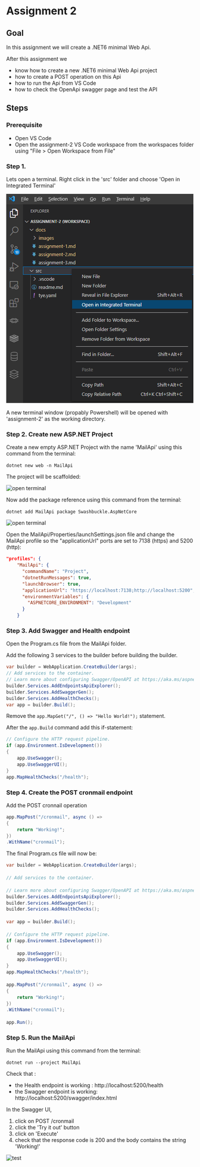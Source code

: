 # Assignment 2

## Goal

In this assignment we will create a .NET6 minimal Web Api.

After this assignment we

- know how to create a new .NET6 minimal Web Api project
- how to create a POST operation on this Api
- how to run the Api from VS Code
- how to check the OpenApi swagger page and test the API

## Steps

### Prerequisite

- Open VS Code
- Open the assignment-2 VS Code workspace from the workspaces folder using "File > Open Workspace from File"

### Step 1.

Lets open a terminal. 
Right click in the 'src' folder and choose 'Open in Integrated Terminal'

![open terminal](../docs/images/assignment2_open_terminal.png)

A new terminal window (propably Powershell) will be opened with 'assignment-2' as the working directory.


### Step 2. Create new ASP.NET Project

Create a new empty ASP.NET Project with the name 'MailApi' using this command from the terminal:

```dotnet new web -n MailApi```

The project will be scaffolded:

![open terminal](../docs/images/assignment2_create_project_result.png)

Now add the package reference using this command from the terminal:

```dotnet add MailApi package Swashbuckle.AspNetCore```

![open terminal](../docs/images/assignment2_add_swashbuckle.png)

Open the MailApi/Properties/launchSettings.json file and change the MailApi profile so the "applicationUrl" ports are set to 7138 (https) and 5200 (http):

```json
"profiles": {
    "MailApi": {
      "commandName": "Project",
      "dotnetRunMessages": true,
      "launchBrowser": true,
      "applicationUrl": "https://localhost:7138;http://localhost:5200",
      "environmentVariables": {
        "ASPNETCORE_ENVIRONMENT": "Development"
      }
    }
```

### Step 3. Add Swagger and Health endpoint

Open the Program.cs file from the MailApi folder.

Add the following 3 services to the builder before building the builder.
```c#
var builder = WebApplication.CreateBuilder(args);
// Add services to the container.
// Learn more about configuring Swagger/OpenAPI at https://aka.ms/aspnetcore/swashbuckle
builder.Services.AddEndpointsApiExplorer();
builder.Services.AddSwaggerGen();
builder.Services.AddHealthChecks();
var app = builder.Build();
```
Remove the ``` app.MapGet("/", () => "Hello World!"); ``` statement.

After the ```app.Build``` command add this if-statement:
```c#
// Configure the HTTP request pipeline.
if (app.Environment.IsDevelopment())
{
    app.UseSwagger();
    app.UseSwaggerUI();
}
app.MapHealthChecks("/health");
```


### Step 4. Create the POST cronmail endpoint
Add the POST cronnail operation
```c#
app.MapPost("/cronmail", async () =>
{
    return "Working!";
})
.WithName("cronmail");
```

The final Program.cs file will now be:

```c#
var builder = WebApplication.CreateBuilder(args);

// Add services to the container.

// Learn more about configuring Swagger/OpenAPI at https://aka.ms/aspnetcore/swashbuckle
builder.Services.AddEndpointsApiExplorer();
builder.Services.AddSwaggerGen();
builder.Services.AddHealthChecks();

var app = builder.Build();

// Configure the HTTP request pipeline.
if (app.Environment.IsDevelopment())
{
    app.UseSwagger();
    app.UseSwaggerUI();
}
app.MapHealthChecks("/health");

app.MapPost("/cronmail", async () =>
{
    return "Working!";
})
.WithName("cronmail");

app.Run();
```

### Step 5. Run the MailApi

Run the MailApi using this command from the terminal:

```dotnet run --project MailApi```

Check that :
- the Health endpoint is working : http://localhost:5200/health
- the Swagger endpoint is working: http://localhost:5200/swagger/index.html

In the Swagger UI,
1. click on POST /cronmail
2. click the 'Try it out' button
3. click on 'Execute'
4. check that the response code is 200 and the body contains the string 'Working!'


![test](../docs/images/assignment2_app_test.png)
